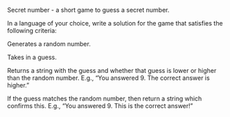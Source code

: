 Secret number - a short game to guess a secret number. 

In a language of your choice, write a solution for the game that satisfies the following criteria:

Generates a random number.

Takes in a guess.

Returns a string with the guess and whether that guess is lower or higher than the random number. E.g., “You answered 9. The correct answer is higher.”

If the guess matches the random number, then return a string which confirms this. E.g., “You answered 9. This is the correct answer!”

